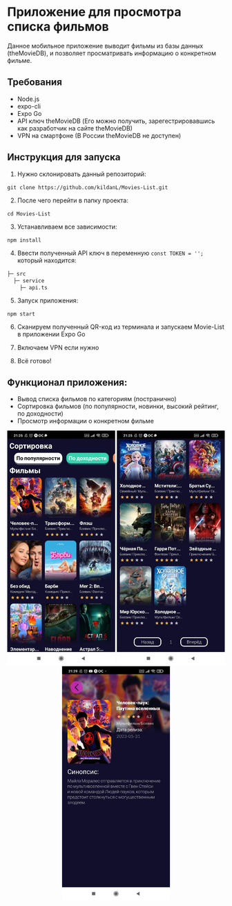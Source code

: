 # Приложение для просмотра списка фильмов

Данное мобильное приложение выводит фильмы из базы данных (theMovieDB), и позволяет просматривать информацию о конкретном фильме.

## Требования

-   Node.js
-   expo-cli
-   Expo Go
-   API ключ theMovieDB (Его можно получить, зарегестрировавшись как разработчик на сайте theMovieDB)
-   VPN на смартфоне (В России theMovieDB не доступен)

## Инструкция для запуска

1. Нужно склонировать данный репозиторий:

```
git clone https://github.com/kildanL/Movies-List.git
```

2. После чего перейти в папку проекта:

```
cd Movies-List
```

3. Устанавливаем все зависимости:

```
npm install
```

4. Ввести полученный API ключ в переменную `const TOKEN = '';` который находится:

```
├─ src
  ├─ service
    ├─ api.ts
```

5. Запуск приложения:

```
npm start
```

6. Сканируем полученный QR-код из терминала и запускаем Movie-List в приложении Expo Go

7. Включаем VPN если нужно

8. Всё готово!

## Функционал приложения:

-   Вывод списка фильмов по категориям (постранично)
-   Сортировка фильмов (по популярности, новинки, высокий рейтинг, по доходности)
-   Просмотр информации о конкретном фильме

<!-- ![Screen1](./assets/Screen1.jpg) -->
<p align=center>
<img src='./assets/Screen1.jpg' width='250'>

<img src='./assets/Screen2.jpg' width='250'>

<img src='./assets/Screen3.jpg' width='250'>
</p>
